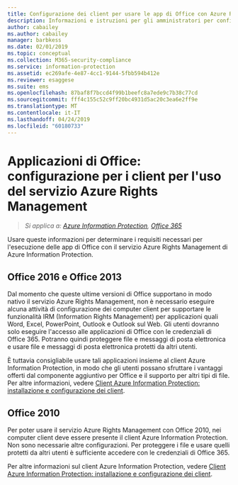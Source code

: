 ```yaml
---
title: Configurazione dei client per usare le app di Office con Azure RMS da AIP
description: Informazioni e istruzioni per gli amministratori per configurare le app di Office per l'uso con il servizio Azure Rights Management di Azure Information Protection.
author: cabailey
ms.author: cabailey
manager: barbkess
ms.date: 02/01/2019
ms.topic: conceptual
ms.collection: M365-security-compliance
ms.service: information-protection
ms.assetid: ec269afe-4e87-4cc1-9144-5fbb594b412e
ms.reviewer: esaggese
ms.suite: ems
ms.openlocfilehash: 87baf8f7bccd4f99b1beefc8a7ede9c7b38c77cd
ms.sourcegitcommit: fff4c155c52c9ff20bc4931d5ac20c3ea6e2ff9e
ms.translationtype: MT
ms.contentlocale: it-IT
ms.lasthandoff: 04/24/2019
ms.locfileid: "60180733"
---
```

# <a name="office-apps-configuration-for-clients-to-use-the-azure-rights-management-service"></a>Applicazioni di Office: configurazione per i client per l'uso del servizio Azure Rights Management

>*Si applica a: [Azure Information Protection](https://azure.microsoft.com/pricing/details/information-protection), [Office 365](https://download.microsoft.com/download/E/C/F/ECF42E71-4EC0-48FF-AA00-577AC14D5B5C/Azure_Information_Protection_licensing_datasheet_EN-US.pdf)*


Usare queste informazioni per determinare i requisiti necessari per l'esecuzione delle app di Office con il servizio Azure Rights Management di Azure Information Protection.

## <a name="office2016-and-office-2013"></a>Office 2016 e Office 2013
Dal momento che queste ultime versioni di Office supportano in modo nativo il servizio Azure Rights Management, non è necessario eseguire alcuna attività di configurazione dei computer client per supportare le funzionalità IRM (Information Rights Management) per applicazioni quali Word, Excel, PowerPoint, Outlook e Outlook sul Web. Gli utenti dovranno solo eseguire l'accesso alle applicazioni di Office con le credenziali di Office 365. Potranno quindi proteggere file e messaggi di posta elettronica e usare file e messaggi di posta elettronica protetti da altri utenti.

È tuttavia consigliabile usare tali applicazioni insieme al client Azure Information Protection, in modo che gli utenti possano sfruttare i vantaggi offerti dal componente aggiuntivo per Office e il supporto per altri tipi di file. Per altre informazioni, vedere [Client Azure Information Protection: installazione e configurazione dei client](configure-client.md).

## <a name="office2010"></a>Office 2010
Per poter usare il servizio Azure Rights Management con Office 2010, nei computer client deve essere presente il client Azure Information Protection. Non sono necessarie altre configurazioni. Per proteggere i file e usare quelli protetti da altri utenti è sufficiente accedere con le credenziali di Office 365.

Per altre informazioni sul client Azure Information Protection, vedere [Client Azure Information Protection: installazione e configurazione dei client](configure-client.md).

